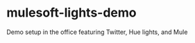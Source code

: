 mulesoft-lights-demo
====================

Demo setup in the office featuring Twitter, Hue lights, and Mule
